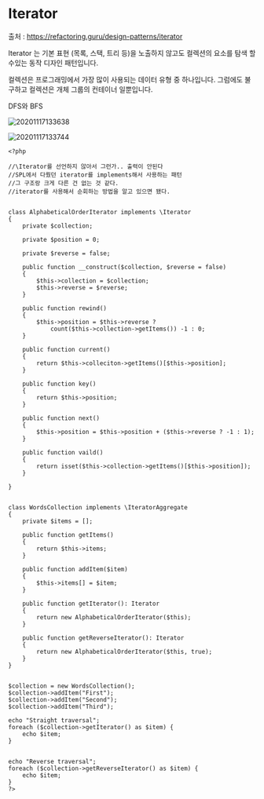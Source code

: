 # Iterator

출처 : https://refactoring.guru/design-patterns/iterator

Iterator 는 기본 표현 (목록, 스택, 트리 등)을 노출하지 않고도 컬렉션의 요소를 탐색 할 수있는 동작 디자인 패턴입니다.

컬렉션은 프로그래밍에서 가장 많이 사용되는 데이터 유형 중 하나입니다. 
그럼에도 불구하고 컬렉션은 개체 그룹의 컨테이너 일뿐입니다.

DFS와 BFS

![20201117133638](https://user-images.githubusercontent.com/6989005/99347247-f2b69b80-28d9-11eb-9832-852905622887.png)

![20201117133744](https://user-images.githubusercontent.com/6989005/99347286-17127800-28da-11eb-95b9-00257ec24668.png)

```
<?php

//\Iterator를 선언하지 않아서 그런가.. 출력이 안된다
//SPL에서 다뤘던 iterator를 implements해서 사용하는 패턴
//그 구조랑 크게 다른 건 없는 것 같다.
//iterator를 사용해서 순회하는 방법을 알고 있으면 됐다.


class AlphabeticalOrderIterator implements \Iterator
{
    private $collection;

    private $position = 0;

    private $reverse = false;

    public function __construct($collection, $reverse = false)
    {
        $this->collection = $collection;
        $this->reverse = $reverse;
    }

    public function rewind()
    {
        $this->position = $this->reverse ? 
            count($this->collection->getItems()) -1 : 0;
    }

    public function current()
    {
        return $this->colleciton->getItems()[$this->position];
    }

    public function key()
    {
        return $this->position;
    }

    public function next()
    {
        $this->position = $this->position + ($this->reverse ? -1 : 1);
    }

    public function vaild()
    {
        return isset($this->collection->getItems()[$this->position]);
    }

}


class WordsCollection implements \IteratorAggregate
{
    private $items = [];

    public function getItems()
    {
        return $this->items;
    }

    public function addItem($item)
    {
        $this->items[] = $item;
    }

    public function getIterator(): Iterator
    {
        return new AlphabeticalOrderIterator($this);
    }

    public function getReverseIterator(): Iterator
    {
        return new AlphabeticalOrderIterator($this, true);
    }
}


$collection = new WordsCollection();
$collection->addItem("First");
$collection->addItem("Second");
$collection->addItem("Third");

echo "Straight traversal";
foreach ($collection->getIterator() as $item) {
    echo $item;
}


echo "Reverse traversal";
foreach ($collection->getReverseIterator() as $item) {
    echo $item;
}
?>
```